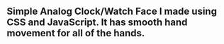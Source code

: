 ## Simple Analog Clock/Watch Face I made using CSS and JavaScript. It has smooth hand movement for all of the hands.
